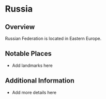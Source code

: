 # Russia
## Overview
Russian Federation is located in Eastern Europe.

## Notable Places
- Add landmarks here

## Additional Information
- Add more details here
